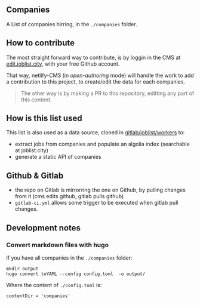 ## Companies

A List of companies hirring, in the `./companies` folder.

## How to contribute

The most straight forward way to contribute, is by loggin in the CMS at [edit.joblist.city](https://edit.joblist.city), with your free Github account.

That way, netlify-CMS (in *open-authoring* mode) will handle the work to add a contribution to this project, to create/edit the data for each companies.

> The other way is by making a PR to this repository, editting any
> part of this content.

## How is this list used

This list is also used as a data source, cloned in [gitlab/joblist/workers](https://gitlab.com/joblist/workers) to:
- extract jobs from companies and populate an algolia index (searchable at joblist.city)
- generate a static API of companies


## Github & Gitlab

- the repo on Gitlab is mirrorring the one on Github, by pulling changes from it (cms edits github, gitlab pulls github)
- `gitlab-ci.yml` allows some trigger to be executed when gitlab pull changes.


## Development notes

### Convert markdown files with hugo

If you have all companies in the `./companies` folder:

```
mkdir output
hugo convert toYAML --config config.toml  -o output/
```

Where the content of `./config.toml` is:
```
contentDir = 'companies'
```
